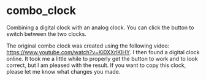 # combo_clock
Combining a digital clock with an analog clock. You can click the button to switch between the two clocks.

The original combo clock was created using the following video: https://www.youtube.com/watch?v=Ki0XXrlKlHY. I then found a digital clock online. It took me a little while to properly get the button to work and to look correct, but I am pleased with the result. If you want to copy this clock, please let me know what changes you made.
